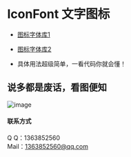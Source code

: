 # IconFont 文字图标
* [图标字体库1](https://http://www.fontello.com/)
 
* [图标字体库2](http://www.iconfont.cn/repositories/)
* 具体用法超级简单，一看代码你就会懂！

## 说多都是废话，看图便知

![image](./1224·2.gif)

#### 联系方式  <br />
Q    Q：1363852560 <br />
Mail：1363852560@qq.com<br />
